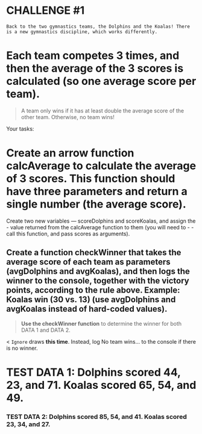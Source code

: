 # CHALLENGE #1

`Back to the two gymnastics teams, the Dolphins and the Koalas! There is a new gymnastics discipline, which works differently.`

# Each team competes 3 times, and then the average of the 3 scores is calculated (so one average score per team).

> A team only wins if it has at least double the average score of the other team. Otherwise, no team wins!

Your tasks:

# Create an arrow function calcAverage to calculate the average of 3 scores. This function should have three parameters and return a single number (the average score).

Create two new variables — scoreDolphins and scoreKoalas, and assign the - value returned from the calcAverage function to them (you will need to - - call this function, and pass scores as arguments).

## Create a function checkWinner that takes the average score of each team as parameters (avgDolphins and avgKoalas), and then logs the winner to the console, together with the victory points, according to the rule above. Example: Koalas win (30 vs. 13) (use avgDolphins and avgKoalas instead of hard-coded values).

> **Use the checkWinner function** to determine the winner for both DATA 1 and DATA 2.

< `Ignore` draws **this time**. Instead, log No team wins... to the console if there is no winner.

# TEST DATA 1: Dolphins scored 44, 23, and 71. Koalas scored 65, 54, and 49.

### TEST DATA 2: Dolphins scored 85, 54, and 41. Koalas scored 23, 34, and 27.
